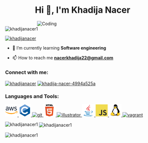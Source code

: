<h1 align="center">Hi 👋, I'm Khadija Nacer</h1>
<img align="right" alt="Coding" width="400" src="https://tse1.mm.bing.net/th?id=OIP.uytM-iD56w1iTXSmWc8e6wHaEc&pid=Api&P=0">


<p align="left"> <img src="https://komarev.com/ghpvc/?username=khadijanacer1&label=Profile%20views&color=0e75b6&style=flat" alt="khadijanacer1" /> </p>

<p align="left"> <a href="https://twitter.com/khadijanacer" target="blank"><img src="https://img.shields.io/twitter/follow/khadijanacer?logo=twitter&style=for-the-badge" alt="khadijanacer" /></a> </p>

- 🌱 I’m currently learning **Software engineering**

- 📫 How to reach me **nacerkhadija22@gmail.com**

<h3 align="left">Connect with me:</h3>
<p align="left">
<a href="https://twitter.com/khadijanacer" target="blank"><img align="center" src="https://raw.githubusercontent.com/rahuldkjain/github-profile-readme-generator/master/src/images/icons/Social/twitter.svg" alt="khadijanacer" height="30" width="40" /></a>
<a href="https://linkedin.com/in/khadija-nacer-4994a525a" target="blank"><img align="center" src="https://raw.githubusercontent.com/rahuldkjain/github-profile-readme-generator/master/src/images/icons/Social/linked-in-alt.svg" alt="khadija-nacer-4994a525a" height="30" width="40" /></a>
</p>

<h3 align="left">Languages and Tools:</h3>
<p align="left"> <a href="https://aws.amazon.com" target="_blank" rel="noreferrer"> <img src="https://raw.githubusercontent.com/devicons/devicon/master/icons/amazonwebservices/amazonwebservices-original-wordmark.svg" alt="aws" width="40" height="40"/> </a> <a href="https://www.cprogramming.com/" target="_blank" rel="noreferrer"> <img src="https://raw.githubusercontent.com/devicons/devicon/master/icons/c/c-original.svg" alt="c" width="40" height="40"/> </a> <a href="https://git-scm.com/" target="_blank" rel="noreferrer"> <img src="https://www.vectorlogo.zone/logos/git-scm/git-scm-icon.svg" alt="git" width="40" height="40"/> </a> <a href="https://www.w3.org/html/" target="_blank" rel="noreferrer"> <img src="https://raw.githubusercontent.com/devicons/devicon/master/icons/html5/html5-original-wordmark.svg" alt="html5" width="40" height="40"/> </a> <a href="https://www.adobe.com/in/products/illustrator.html" target="_blank" rel="noreferrer"> <img src="https://www.vectorlogo.zone/logos/adobe_illustrator/adobe_illustrator-icon.svg" alt="illustrator" width="40" height="40"/> </a> <a href="https://www.java.com" target="_blank" rel="noreferrer"> <img src="https://raw.githubusercontent.com/devicons/devicon/master/icons/java/java-original.svg" alt="java" width="40" height="40"/> </a> <a href="https://developer.mozilla.org/en-US/docs/Web/JavaScript" target="_blank" rel="noreferrer"> <img src="https://raw.githubusercontent.com/devicons/devicon/master/icons/javascript/javascript-original.svg" alt="javascript" width="40" height="40"/> </a> <a href="https://www.linux.org/" target="_blank" rel="noreferrer"> <img src="https://raw.githubusercontent.com/devicons/devicon/master/icons/linux/linux-original.svg" alt="linux" width="40" height="40"/> </a> <a href="https://www.vagrantup.com/" target="_blank" rel="noreferrer"> <img src="https://www.vectorlogo.zone/logos/vagrantup/vagrantup-icon.svg" alt="vagrant" width="40" height="40"/> </a> </p>

<p><img align="left" src="https://github-readme-stats.vercel.app/api/top-langs?username=khadijanacer1&show_icons=true&locale=en&layout=compact" alt="khadijanacer1" /></p>

<p>&nbsp;<img align="center" src="https://github-readme-stats.vercel.app/api?username=khadijanacer1&show_icons=true&locale=en" alt="khadijanacer1" /></p>

<p><img align="center" src="https://github-readme-streak-stats.herokuapp.com/?user=khadijanacer1&" alt="khadijanacer1" /></p>
